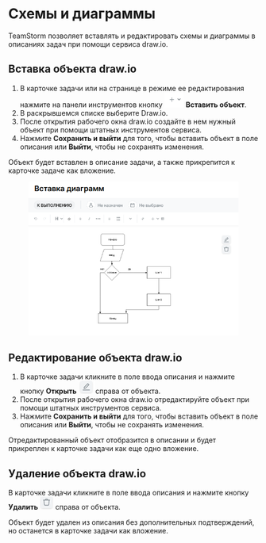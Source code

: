 # Схемы и диаграммы

TeamStorm позволяет вставлять и редактировать схемы и диаграммы в описаниях задач при помощи сервиса draw.io.

## Вставка объекта draw.io

1. В карточке задачи или на странице в режиме ее редактирования нажмите на панели инструментов кнопку <img src="../../../../.gitbook/assets/изображение (3) (1) (1) (1) (1) (1) (1).png" alt="" data-size="line"> **Вставить объект**.
2. В раскрывшемся списке выберите Draw.io.
3. После открытия рабочего окна draw.io создайте в нем нужный объект при помощи штатных инструментов сервиса.&#x20;
4. Нажмите **Сохранить и выйти** для того, чтобы вставить объект в поле описания или **Выйти**, чтобы не сохранять изменения.

Объект будет вставлен в описание задачи, а также прикрепится к карточке задаче как вложение.

<figure><img src="../../../../.gitbook/assets/изображение (1) (1) (1) (1) (1) (1) (1) (1) (1) (1) (1) (1).png" alt=""><figcaption></figcaption></figure>

## Редактирование объекта draw.io

1. В карточке задачи кликните в поле ввода описания и нажмите кнопку **Открыть** <img src="../../../../.gitbook/assets/изображение (2) (1) (1) (1) (1) (1) (1) (1) (1).png" alt="" data-size="line">справа от объекта.&#x20;
2. После открытия рабочего окна draw.io отредактируйте объект при помощи штатных инструментов сервиса.&#x20;
3. Нажмите **Сохранить и выйти** для того, чтобы вставить объект в поле описания или **Выйти**, чтобы не сохранять изменения.

Отредактированный объект отобразится в описании и будет прикреплен к карточке задачи как еще одно вложение.&#x20;

## Удаление объекта draw.io

В карточке задачи кликните в поле ввода описания и нажмите кнопку **Удалить** <img src="../../../../.gitbook/assets/изображение (3) (1) (1) (1) (1) (1) (1) (1).png" alt="" data-size="line"> справа от объекта.&#x20;

Объект будет удален из описания без дополнительных подтверждений, но останется в карточке задачи как вложение.
